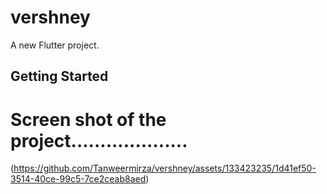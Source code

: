 # vershney

A new Flutter project.

## Getting Started

# Screen shot of the project....................
(https://github.com/Tanweermirza/vershney/assets/133423235/1d41ef50-3514-40ce-99c5-7ce2ceab8aed)
